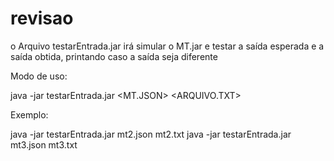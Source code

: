 # revisao
o Arquivo testarEntrada.jar irá simular o MT.jar e testar a saída esperada e a saída obtida, printando caso a saída seja diferente 

Modo de uso:

java -jar testarEntrada.jar <MT.JSON> <ARQUIVO.TXT>

Exemplo:

java -jar testarEntrada.jar mt2.json mt2.txt
java -jar testarEntrada.jar mt3.json mt3.txt
